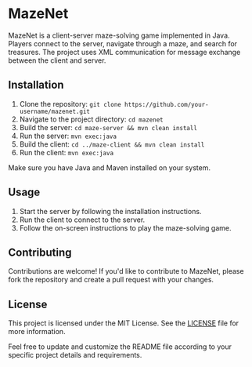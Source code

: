 # MazeNet

MazeNet is a client-server maze-solving game implemented in Java. Players connect to the server, navigate through a maze, and search for treasures. The project uses XML communication for message exchange between the client and server.

## Installation

1. Clone the repository: `git clone https://github.com/your-username/mazenet.git`
2. Navigate to the project directory: `cd mazenet`
3. Build the server: `cd maze-server && mvn clean install`
4. Run the server: `mvn exec:java`
5. Build the client: `cd ../maze-client && mvn clean install`
6. Run the client: `mvn exec:java`

Make sure you have Java and Maven installed on your system.

## Usage

1. Start the server by following the installation instructions.
2. Run the client to connect to the server.
3. Follow the on-screen instructions to play the maze-solving game.

## Contributing

Contributions are welcome! If you'd like to contribute to MazeNet, please fork the repository and create a pull request with your changes.

## License

This project is licensed under the MIT License. See the [LICENSE](LICENSE) file for more information.

Feel free to update and customize the README file according to your specific project details and requirements.
